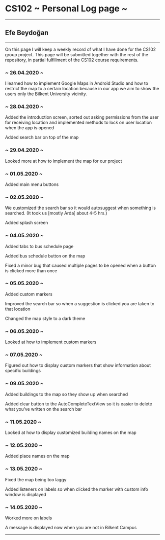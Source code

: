 # CS102 ~ Personal Log page ~
****
## Efe Beydoğan
****

On this page I will keep a weekly record of what I have done for the CS102 group project. This page will be submitted together with the rest of the repository, in partial fulfillment of the CS102 course requirements.

### ~ 26.04.2020 ~
I learned how to implement Google Maps in Android Studio and how to restrict the map to a certain location because in our app we aim to show the users only the Bilkent University vicinity.
### ~ 28.04.2020 ~
Added the introduction screen, sorted out asking permissions from the user for receiving location and implemented methods to lock on user location when the app is opened

Added search bar on top of the map

### ~ 29.04.2020 ~
Looked more at how to implement the map for our project

### ~ 01.05.2020 ~
Added main menu buttons

### ~ 02.05.2020 ~
We customized the search bar so it would autosuggest when something is searched. (It took us [mostly Arda] about 4-5 hrs.)

Added splash screen

### ~ 04.05.2020 ~
Added tabs to bus schedule page

Added bus schedule button on the map

Fixed a minor bug that caused multiple pages to be opened when a button is clicked more than once

### ~ 05.05.2020 ~
Added custom markers

Improved the search bar so when a suggestion is clicked you are taken to that location

Changed the map style to a dark theme

### ~ 06.05.2020 ~
Looked at how to implement custom markers

### ~ 07.05.2020 ~
Figured out how to display custom markers that show information about specific buildings

### ~ 09.05.2020 ~
Added buildings to the map so they show up when searched

Added clear button to the AutoCompleteTextView so it is easier to delete what you've written on the search bar

### ~ 11.05.2020 ~
Looked at how to display customized building names on the map

### ~ 12.05.2020 ~
Added place names on the map

### ~ 13.05.2020 ~
Fixed the map being too laggy

Added listeners on labels so when clicked the marker with custom info window is displayed

### ~ 14.05.2020 ~
Worked more on labels

A message is displayed now when you are not in Bilkent Campus

****
